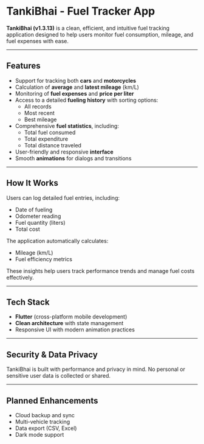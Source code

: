 # TankiBhai - Fuel Tracker App 

**TankiBhai (v1.3.13)** is a clean, efficient, and intuitive fuel tracking application designed to help users monitor fuel consumption, mileage, and fuel expenses with ease. 

---

## Features 

- Support for tracking both **cars** and **motorcycles** 
- Calculation of **average** and **latest mileage** (km/L)
- Monitoring of **fuel expenses** and **price per liter**
- Access to a detailed **fueling history** with sorting options: 
  - All records  
  - Most recent  
  - Best mileage
- Comprehensive **fuel statistics**, including:
  - Total fuel consumed  
  - Total expenditure  
  - Total distance traveled
- User-friendly and responsive **interface**
- Smooth **animations** for dialogs and transitions

---

## How It Works 

Users can log detailed fuel entries, including:

- Date of fueling  
- Odometer reading  
- Fuel quantity (liters)  
- Total cost

The application automatically calculates:

- Mileage (km/L)  
- Fuel efficiency metrics

These insights help users track performance trends and manage fuel costs effectively.

---

## Tech Stack

- **Flutter** (cross-platform mobile development)
- **Clean architecture** with state management 
- Responsive UI with modern animation practices

---

## Security & Data Privacy

TankiBhai is built with performance and privacy in mind. No personal or sensitive user data is collected or shared.

---

## Planned Enhancements

- Cloud backup and sync
- Multi-vehicle tracking
- Data export (CSV, Excel)
- Dark mode support
